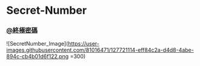 # Secret-Number
### [@終極密碼](https://qew4476.github.io/Secret-Number/)
![SecretNumber_Image](https://user-images.githubusercontent.com/81016471/127721114-eff84c2a-d4d8-4abe-894c-cb4b01d6f122.png =300)

